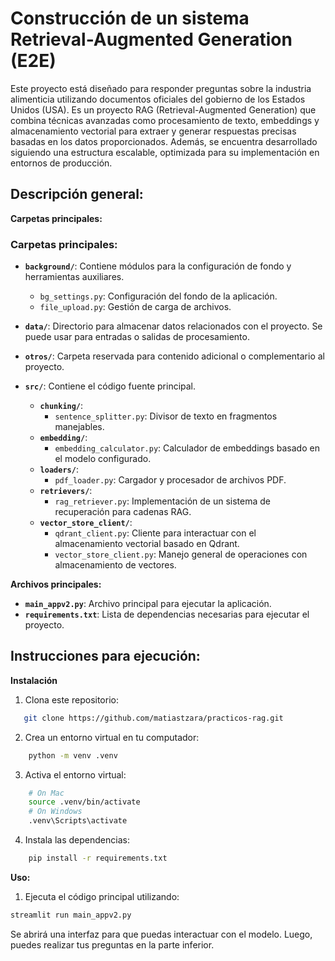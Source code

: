 # Construcción de un sistema Retrieval-Augmented Generation (E2E)

Este proyecto está diseñado para responder preguntas sobre la industria alimenticia utilizando documentos oficiales del gobierno de los Estados Unidos (USA). Es un proyecto RAG (Retrieval-Augmented Generation) que combina técnicas avanzadas como procesamiento de texto, embeddings y almacenamiento vectorial para extraer y generar respuestas precisas basadas en los datos proporcionados. Además, se encuentra desarrollado siguiendo una estructura escalable, optimizada para su implementación en entornos de producción.

## Descripción general:

**Carpetas principales:**

### Carpetas principales:

- **`background/`**: Contiene módulos para la configuración de fondo y herramientas auxiliares.
  - `bg_settings.py`: Configuración del fondo de la aplicación.
  - `file_upload.py`: Gestión de carga de archivos.

- **`data/`**: Directorio para almacenar datos relacionados con el proyecto. Se puede usar para entradas o salidas de procesamiento.

- **`otros/`**: Carpeta reservada para contenido adicional o complementario al proyecto.

- **`src/`**: Contiene el código fuente principal.
  - **`chunking/`**:
    - `sentence_splitter.py`: Divisor de texto en fragmentos manejables.
  - **`embedding/`**:
    - `embedding_calculator.py`: Calculador de embeddings basado en el modelo configurado.
  - **`loaders/`**:
    - `pdf_loader.py`: Cargador y procesador de archivos PDF.
  - **`retrievers/`**:
    - `rag_retriever.py`: Implementación de un sistema de recuperación para cadenas RAG.
  - **`vector_store_client/`**:
    - `qdrant_client.py`: Cliente para interactuar con el almacenamiento vectorial basado en Qdrant.
    - `vector_store_client.py`: Manejo general de operaciones con almacenamiento de vectores.



**Archivos principales:**
-	**`main_appv2.py`**: Archivo principal para ejecutar la aplicación.
-	**`requirements.txt`**: Lista de dependencias necesarias para ejecutar el proyecto.

## Instrucciones para ejecución:
**Instalación**
1.	Clona este repositorio:
```bash
   git clone https://github.com/matiastzara/practicos-rag.git
```
2. Crea un entorno virtual en tu computador:
```bash
    python -m venv .venv
```
3. Activa el entorno virtual:
```bash
    # On Mac
    source .venv/bin/activate
    # On Windows
    .venv\Scripts\activate
```
4. Instala las dependencias:
```bash
    pip install -r requirements.txt
```
**Uso:**
1.	Ejecuta el código principal utilizando:
```bash
streamlit run main_appv2.py
```
Se abrirá una interfaz para que puedas interactuar con el modelo. Luego, puedes realizar tus preguntas en la parte inferior.
